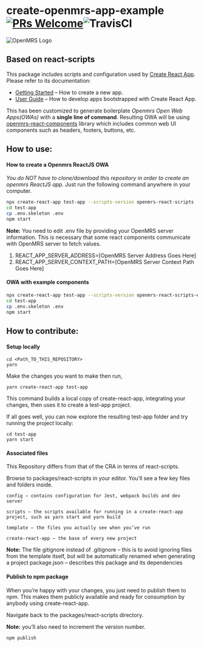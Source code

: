# create-openmrs-app-example [![PRs Welcome](https://img.shields.io/badge/PRs-welcome-green.svg)](https://github.com/facebook/create-react-app/pulls)![TravisCI](https://travis-ci.org/beingtmk/create-openmrs-app.svg?branch=master)

![OpenMRS Logo](https://camo.githubusercontent.com/93680c923c12178e9fa6b523b1bbb644d32f4039/68747470733a2f2f74616c6b2e6f70656e6d72732e6f72672f75706c6f6164732f64656661756c742f6f726967696e616c2f32582f662f663165633537396230333938636230346338306135346335366461323139623234343066653234392e6a7067)

## Based on react-scripts

This package includes scripts and configuration used by [Create React App](https://github.com/facebook/create-react-app).<br>
Please refer to its documentation:

- [Getting Started](https://facebook.github.io/create-react-app/docs/getting-started) – How to create a new app.
- [User Guide](https://facebook.github.io/create-react-app/) – How to develop apps bootstrapped with Create React App.

This has been customized to generate boilerplate *Openmrs Open Web Apps(OWAs)* with a **single line of command**. Resulting OWA will be using [openmrs-react-components](https://github.com/openmrs/openmrs-react-components) library which includes common web UI components such as headers, footers, buttons, etc.

## How to use:

#### How to create a Openmrs ReactJS OWA
*You do NOT have to clone/download this repository in order to create an openmrs ReactJS app.* Just run the following command anywhere in your computer.

```sh
npx create-react-app test-app --scripts-version openmrs-react-scripts
cd test-app
cp .env.skeleton .env
npm start
```

**Note:** You need to edit .env file by providing your OpenMRS server information. This is necessary that some react components communicate with OpenMRS server to fetch values.

1. REACT_APP_SERVER_ADDRESS=[OpenMRS Server Address Goes Here]
2. REACT_APP_SERVER_CONTEXT_PATH=[OpenMRS Server Context Path Goes Here]

#### OWA with example components

```sh
npx create-react-app test-app --scripts-version openmrs-react-scripts-example
cd test-app
cp .env.skeleton .env
npm start
```

## How to contribute:

#### Setup locally

```
cd <Path_TO_THIS_REPOSITORY>
yarn
```

Make the changes you want to make then run,

```
yarn create-react-app test-app
```

This command builds a local copy of create-react-app, integrating your changes, then uses it to create a test-app project.

If all goes well, you can now explore the resulting test-app folder and try running the project locally:

```
cd test-app
yarn start
```


#### Associated files

This Repository differs from that of the CRA in terms of react-scripts.

Browse to packages/react-scripts in your editor. You’ll see a few key files and folders inside.

```
config – contains configuration for Jest, webpack builds and dev server

scripts – the scripts available for running in a create-react-app project, such as yarn start and yarn build

template – the files you actually see when you’ve run 

create-react-app – the base of every new project
```

**Note:** The file gitignore instead of .gitignore – this is to avoid ignoring files from the template itself, but will be automatically renamed when generating a project
package.json – describes this package and its dependencies


#### Publish to npm package

When you’re happy with your changes, you just need to publish them to npm. This makes them publicly available and ready for consumption by anybody using create-react-app.

Navigate back to the packages/react-scripts directory.

**Note:** you’ll also need to increment the version number.

```
npm publish
```

